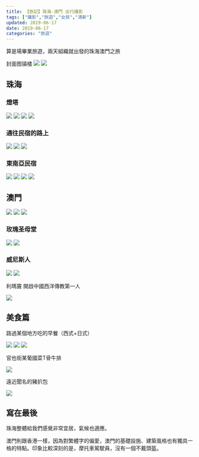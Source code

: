 ```yaml
---
title: 【旅記】珠海-澳門 出行攝影
tags: ["攝影","旅遊","女孩","清新"]
updated: 2019-06-17
date: 2019-06-17
categories: "旅遊"
---
```


算是場畢業旅遊，兩天組織就出發的珠海澳門之旅

封面图镇楼
![](/asset/images/大学/珠海/S1JAP_7585-编辑.jpg)
![](/asset/images/大学/珠海/S2JAP_7681-编辑.jpg)
<!--more-->
## 珠海
### 燈塔

![](/asset/images/大学/珠海/S1JAP_7581.jpg)
![](/asset/images/大学/珠海/S1JAP_7598.jpg)
![](/asset/images/大学/珠海/S1JAP_7572_M.jpg)
![](/asset/images/大学/珠海/JAP_7552_M.jpg)

### 通往民宿的路上

![](/asset/images/大学/珠海/S1JAP_7632.jpg)
![](/asset/images/大学/珠海/S1JAP_7625.jpg)
![](/asset/images/大学/珠海/S1JAP_7628.jpg)

### 東南亞民宿

![](/asset/images/大学/珠海/JAP_7497.jpg)
![](/asset/images/大学/珠海/JAP_7515.jpg)
![](/asset/images/大学/珠海/S1JAP_7501.jpg)
![](/asset/images/大学/珠海/S1JAP_7513.jpg)



## 澳門


![](/asset/images/大学/珠海/JAP_7690.jpg)
![](/asset/images/大学/珠海/S2JAP_7696.jpg)
![](/asset/images/大学/珠海/S2JAP_7665.jpg)


### 玫瑰圣母堂

![](/asset/images/大学/珠海/S2JAP_7708.jpg)
![](/asset/images/大学/珠海/JAP_7709.jpg)

### 威尼斯人

![](/asset/images/大学/珠海/JAP_7723.jpg)
![](/asset/images/大学/珠海/S2JAP_7729.jpg)

利瑪竇 開啟中國西洋傳教第一人

![](/asset/images/大学/珠海/JAP_7686.jpg)


## 美食篇

路過某個地方吃的早餐（西式+日式）

![](/asset/images/大学/珠海/S2JAP_7641.jpg)
![](/asset/images/大学/珠海/JAP_7658.jpg)
![](/asset/images/大学/珠海/S2JAP_7653.jpg)

官也街某葡國菜T骨牛排

![](/asset/images/大学/珠海/S2JAP_7733.jpg)

遠近聞名的豬扒包

![](/asset/images/大学/珠海/S2JAP_7718.jpg)


## 寫在最後

珠海整體給我們感覺非常宜居，氣候也適應。

澳門則跟香港一樣，因為對繁體字的偏愛，澳門的基礎設施、建築風格也有獨具一格的特點。印象比較深刻的是，摩托車駕駛員，沒有一個不戴頭盔。
